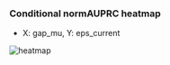 ### Conditional normAUPRC heatmap

- X: gap_mu, Y: eps_current

![heatmap](/home/elicer/project_0814_2/results/20250816-170303/holdout/conditional_heatmap_gap_mu_vs_eps_current.png)
